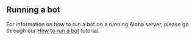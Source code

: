 ## Running a bot

For information on how to run a bot on a running Aloha server, please
go through our [How to run a bot][1] tutorial.

[1]: /api/running-bots#running-a-bot
